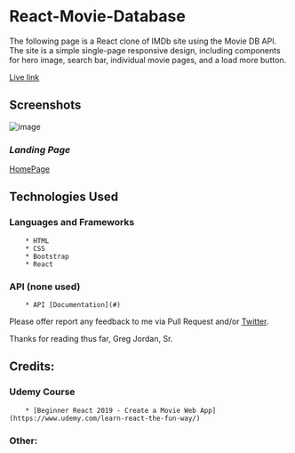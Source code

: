 # React-Movie-Database
The following page is a React clone of IMDb site using the Movie DB API. The site is a simple single-page responsive design, including components for hero image, search bar, individual movie pages, and a load more button. 

[Live link](https://gregj-rmdb.netlify.com)

## Screenshots
![image](https://user-images.githubusercontent.com/40050726/67135382-054a3700-f1e7-11e9-9e18-11d302cb97e2.png)

### _Landing Page_
[HomePage](https://gregj-rmdb.netlify.com/home)

## Technologies Used

### Languages and Frameworks
		* HTML
		* CSS
		* Bootstrap
		* React
   
### API (none used)
		* API [Documentation](#)

Please offer report any feedback to me via Pull Request and/or [Twitter](https://twitter.com/Abdul_Qadir41).

Thanks for reading thus far,
Greg Jordan, Sr.


## Credits:

### Udemy Course 
		* [Beginner React 2019 - Create a Movie Web App] (https://www.udemy.com/learn-react-the-fun-way/)

### Other:
